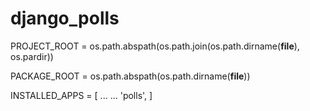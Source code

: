 django_polls
============

PROJECT_ROOT = os.path.abspath(os.path.join(os.path.dirname(__file__), os.pardir))

PACKAGE_ROOT = os.path.abspath(os.path.dirname(__file__))

INSTALLED_APPS = [
    ...
    ...
    'polls',
]

